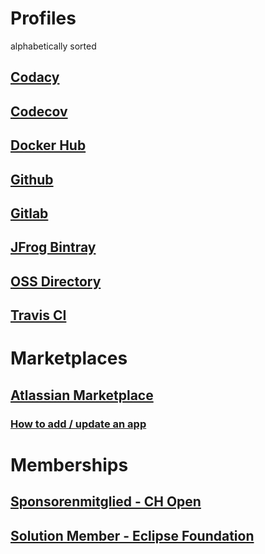 # Profiles

alphabetically sorted

## [Codacy](https://app.codacy.com/organization/baloise)
## [Codecov](https://codecov.io/gh/baloise/)
## [Docker Hub](https://hub.docker.com/r/baloise/)
## [Github](https://github.com/baloise)
## [Gitlab](https://gitlab.com/baloise)
## [JFrog Bintray](https://bintray.com/baloise)
## [OSS Directory](https://www.ossdirectory.com/oss-firmen/single/ossfirm/baloise-group)
## [Travis CI](https://travis-ci.org/baloise/)

# Marketplaces

## [Atlassian Marketplace](https://marketplace.atlassian.com/vendors/1211530/baloise-group)
### [How to add / update an app](https://developer.atlassian.com/platform/marketplace/listing-and-managing-apps/)

# Memberships

## [Sponsorenmitglied - CH Open](http://www.ossdirectory.com/ch-open-sponsoren/)
## [Solution Member - Eclipse Foundation](https://www.eclipse.org/membership/showMember.php?member_id=1288)
